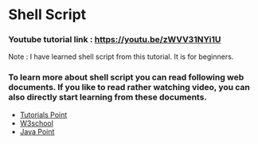 # Shell Script 

### Youtube tutorial link : https://youtu.be/zWVV31NYi1U

Note : I have learned shell script from this tutorial. It is for beginners.

### To learn more about shell script you can read following web documents. If you like to read rather watching video, you can also directly start learning from these documents.

* [Tutorials Point](https://www.tutorialspoint.com/unix/shell_scripting.htm)
* [W3school](https://www.w3schools.io/terminal/bash-tutorials/)
* [Java Point](https://www.javatpoint.com/shell-scripting-tutorial)
